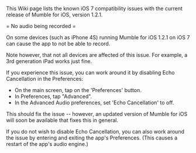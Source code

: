 This Wiki page lists the known iOS 7 compatibility issues with the current release of Mumble for iOS, version 1.2.1.

= No audio being recorded =

On some devices (such as iPhone 4S) running Mumble for iOS 1.2.1 on iOS 7 can cause the app to not be able to record.

Note however, that not all devices are affected of this issue. For example, a 3rd generation iPad works just fine.

If you experience this issue, you can work around it by disabling Echo Cancellation in the Preferences:

* On the main screen, tap on the 'Preferences' button.
* In Preferences, tap "Advanced".
* In the Advanced Audio preferences, set 'Echo Cancellation' to off.

This should fix the issue -- however, an updated version of Mumble for iOS will soon be available that fixes this in general.

If you do not wish to disable Echo Cancellation, you can also work around the issue by entering and exiting the app's Preferences. (This causes a restart of the app's audio engine.)



